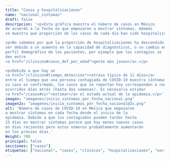 ```yaml
---
title: "Casos y hospitalizaciones"
name: "nacional_sintomas"
draft: false
descripcion: '<p>Esta gráfica muestra el número de casos en México
de acuerdo a la fecha en que empezaron a mostrar síntomas. Además
se muestra que proporción de los casos de cada día han sido hospitalizados.</p>

<p>No sabemos por qué la proporción de hospitalizaciones ha descendido, podría
ser debido a un aumento en la capacidad de diagnósticos, o un cambio en el
perfil demográfico de los pacientes, por ejemplo que los contagios se
den entre
<a href="/clinicos#casos_def_por_edad">gente más joven</a>.</p>

<p>Debido a que hay un
<a href="/clinicos#tiempo_deteccion">retraso típico de 11 días</a>
entre el tiempo que una persona contagiada de COVID-19 muestra síntomas y
su caso es confirmado, los casos que se reportan hoy corresponden a contagios
ocurridos días atrás (hasta dos semanas). Es necesario estimar
<a href="/casos#sir">estimar</a> el estado actual de la epidemia.</p>'
imagen: "imagenes/inicio_sintomas_por_fecha_nacional.png"
imagen2x: "imagenes/inicio_sintomas_por_fecha_nacional@2x.png"
alt: 'Número de casos de COVID-19 en México que empezaron
a mostrar síntomas en cada fecha desde el inicio de la
epidemia. Debido a que los contagiados pueden tardar hasta
15 días en mostrar síntomas parece que hay menos nuevos casos
en días recientes pero estos números probablemente aumentarán
en los próxios días.'
Weight: 700
principal: false
secciones: ["casos"]
etiquetas: ["nacional", "casos", "clínicos", "hospitalizaciones", "serie_tiempo", "síntomas"]
---
```

